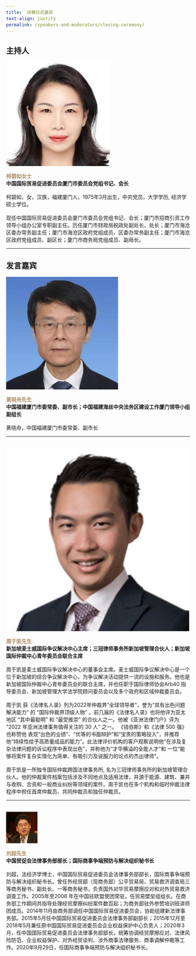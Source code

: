 ```yaml
---
title: 	闭幕仪式嘉宾
text-align: justify
permalink: /speakers-and-moderators/closing-ceremony/
---
```

<style> 
.content img {
  max-width: 200px;
  margin-left: 0;
}

.speaker-name {
  color: #AC8B60;
}
</style>

## 主持人
<div class="sgds-container">
  <div class="row is-desktop">
    <div class="col is-10-mobile is-10-tablet is-3-desktop is-3-widescreen is-3-fullhd">
    <img src="/images/speakers-closing-ke biru.jpg" alt="Photo of Ke Biru"> 
    </div>
    <div class="col">
    <p>
    <b class="speaker-name">柯碧如女士 </b><br>
    <b>中国国际贸易促进委员会厦门市委员会党组书记、会长 </b><br> <br> 
    柯碧如，女，汉族，福建厦门人，1975年3月出生，中共党员，大学学历, 经济学硕士学位。<br><br>
    现任中国国际贸易促进委员会厦门市委员会党组书记、会长；厦门市招商引资工作领导小组办公室专职副主任。历任厦门市财政局税政处副处长、处长；厦门市海沧区委办常务副主任；厦门市海沧区政府党组成员、区委办常务副主任；厦门市海沧区政府党组成员、副区长；厦门市商务局党组成员、副局长。
    </p>
    </div>
  </div>
  </div>
  <hr>

## 发言嘉宾

<div class="sgds-container">
<div class="row is-desktop">
    <div class="col is-10-mobile is-10-tablet is-3-desktop is-3-widescreen is-3-fullhd">
    <img src="/images/speakers-closing-huang xiaozhou.jpg" alt="Photo of Huang Xiaozhou"> 
    </div>
    <div class="col">
    <p>
    <b class="speaker-name">黄晓舟先生 </b><br>
    <b>中国福建厦门市委常委、副市长；中国福建海丝中央法务区建设工作厦门领导小组副组长 <br> <br> </b>
      黄晓舟，中国福建厦门市委常委、副市长
    </p>
    </div>
  </div>
  <hr>
  <br>

  <div class="row is-desktop">
    <div class="col is-10-mobile is-10-tablet is-3-desktop is-3-widescreen is-3-fullhd">
    <img src="/images/speakers-closing remarks-Daryl Chew3.jpg" alt="Photo of Mr Daryl Chew"> 
    </div>
    <div class="col">
    <p>
    <b class="speaker-name">周于凯先生 </b><br>
    <b>新加坡麦士威国际争议解决中心主席；三冠律师事务所新加坡管理合伙人；新加坡国际仲裁中心青年委员会联合主席 <br> <br> </b>
      周于凯是麦士威国际争议解决中心的董事会主席。麦士威国际争议解决中心是一个位于新加坡的综合争议解决中心，为争议解决活动提供一流的设施和服务。他也是新加坡国际仲裁中心青年委员会的联合主席，并也任职于国际律师协会Arb40 指导委员会、新加坡管理大学法学院顾问委员会以及多个政府和区域仲裁委员会。<br> <br>
周于凯 获《法律名人录》列为2022年仲裁界“全球领导者”，誉为“具有出色问题解决能力” 的 “国际仲裁界顶级人物” 。前几届的《法律名人录》也将他评为亚太地区 “其中最聪明” 和 “最受推崇” 的合伙人之一。他被《亚洲法律门户》评为 “2022 年亚洲法律事务值得关注的 30 人” 之一。 《钱伯斯》和《法律 500 强》也称赞他 表现“出色的业绩”、“优等的书面辩护”和“宝贵的策略投入”，并推荐他“持续性给予高质量成品的能力”。此法律评价机构的客户观察说明他“在涉及复杂法律问题的诉讼程序中表现出色”，并称他为“才华横溢的全能人才”和 一位“能够将案件复杂实情化为简单、有吸引力及说服力的论点的杰出律师"。<br> <br> 
周于凯是一所独专国际仲裁跨国法律事务所, 名为三冠律师事务所的新加坡管理合伙人。他的仲裁案件档案包括涉及不同地点及适用法律，并源于能源、建筑、兼并与收购、合资和一般商业纠纷等领域的案件。周于凯也在多个机构和临时仲裁法律程序中担任首席仲裁员、共同仲裁员和独任仲裁员。
</p>
    </div>
  </div>
  <hr>
  <br>

<div class="row is-desktop">
    <div class="col is-10-mobile is-10-tablet is-3-desktop is-3-widescreen is-3-fullhd">
    <img src="/images/speakers-closing-liu chao.png" alt="Photo of Liu Chao"> 
    </div>
    <div class="col">
    <p>
    <b class="speaker-name">刘超先生 </b><br>
    <b>中国贸促会法律事务部部长；国际商事争端预防与解决组织秘书长 <br> <br> </b>
      刘超，法经济学博士，中国国际贸易促进委员会法律事务部部长，国际商事争端预防与解决组织秘书长。曾任外经贸部（现商务部）公平贸易局、贸易救济调查局三等商务秘书、副处长、一等商务秘书，负责国外对华贸易摩擦应对和对外贸易救济调查工作。2005年至2008 年在中国驻欧盟使团常驻，任贸易壁垒组组长。在商务部工作期间共指导处理经贸摩擦纠纷案件数百起；为商务部驻外参赞培训班讲师团成员。2014年11月由商务部调任中国国际贸易促进委员会，协助组建新法律事务部。2015年5月任中国国际贸易促进委员会法律事务部副部长；2015年12月至2018年5月兼任原中国国际贸易促进委员会企业权益保护中心负责人；2020年3月，任中国国际贸易促进委员会法律事务部部长，统筹协调经贸摩擦应对、法律风险防范、企业权益保护、对外经贸谈判、涉外商事法律服务、商事调解仲裁等工作。2020年9月29日，任国际商事争端预防与解决组织秘书长。
    </p>
    </div>
  </div>
  </div>


